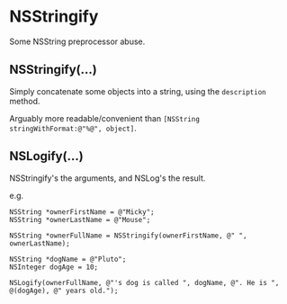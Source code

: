 NSStringify
===========

Some NSString preprocessor abuse.

## NSStringify(...)

Simply concatenate some objects into a string, using the `description` method.

Arguably more readable/convenient than `[NSString stringWithFormat:@"%@", object]`.

## NSLogify(...)

NSStringify's the arguments, and NSLog's the result.

e.g.

```objc
NSString *ownerFirstName = @"Micky";
NSString *ownerLastName = @"Mouse";

NSString *ownerFullName = NSStringify(ownerFirstName, @" ", ownerLastName);

NSString *dogName = @"Pluto";
NSInteger dogAge = 10;
        
NSLogify(ownerFullName, @"'s dog is called ", dogName, @". He is ", @(dogAge), @" years old.");
```